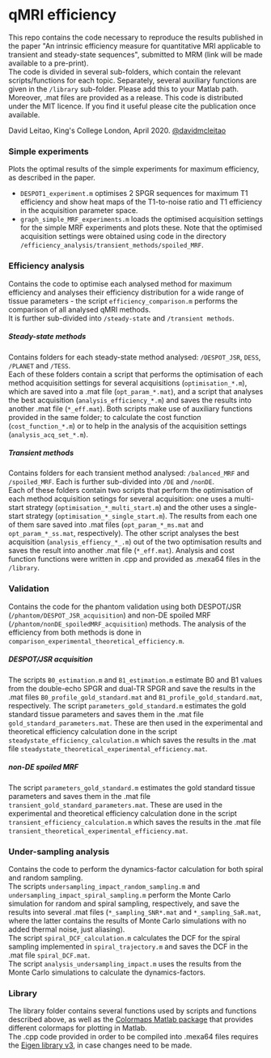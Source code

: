 # qMRI efficiency

This repo contains the code necessary to reproduce the results published in the paper "An intrinsic efficiency measure for quantitative MRI applicable to transient and steady-state sequences", submitted to MRM (link will be made available to a pre-print).  
The code is divided in several sub-folders, which contain the relevant scripts/functions for each topic. Separately, several auxiliary functions are given in the `/library` sub-folder. Please add this to your Matlab path. Moreover, .mat files are provided as a release. 
This code is distributed under the MIT licence. If you find it useful please cite the publication once available.

David Leitao, King's College London, April 2020. [@davidmcleitao](https://twitter.com/davidmcleitao)

### Simple experiments

Plots the optimal results of the simple experiments for maximum efficiency, as described in the paper. 

* `DESPOT1_experiment.m` optimises 2 SPGR sequences for maximum T1 efficiency and show heat maps of the T1-to-noise ratio and T1 efficiency in the acquisition parameter space.
* `graph_simple_MRF_experiments.m` loads the optimised acquisition settings for the simple MRF experiments and plots these. Note that the optimised acquisition settings were obtained using code in the directory `/efficiency_analysis/transient_methods/spoiled_MRF`.

### Efficiency analysis

Contains the code to optimise each analysed method for maximum efficiency and analyses their efficiency distribution for a wide range of tissue parameters - the script `efficiency_comparison.m` performs the comparison of all analysed qMRI methods.  
It is further sub-divided into `/steady-state` and `/transient methods`.

##### Steady-state methods

Contains folders for each steady-state method analysed: `/DESPOT_JSR`, `DESS`, `/PLANET` and `/TESS`.  
Each of these folders contain a script that performs the optimisation of each method acquisition settings for several acquisitions (`optimisation_*.m`), which are saved into a .mat file (`opt_param_*.mat`), and a script that analyses the best acquisition (`analysis_efficiency_*.m`) and saves the results into another .mat file (`*_eff.mat`). Both scripts make use of auxiliary functions provided in the same folder; to calculate the cost function (`cost_function_*.m`) or to help in the analysis of the acquisition settings (`analysis_acq_set_*.m`). 

##### Transient methods

Contains folders for each transient method analysed: `/balanced_MRF` and `/spoiled_MRF`. Each is further sub-divided into `/DE` and `/nonDE`.  
Each of these folders contain two scripts that perform the optimisation of each method acquisition setings for several acquisition: one uses a multi-start strategy (`optimisation_*_multi_start.m`) and the other uses a single-start strategy (`optimisation_*_single_start.m`). The results from each one of them sare saved into .mat files (`opt_param_*_ms.mat` and `opt_param_*_ss.mat`, respectively). The other script analyses the best acquisition (`analysis_effiency_*_.m`) out of the two optimisation results and saves the result into another .mat file (`*_eff.mat`). Analysis and cost function functions were written in .cpp and provided as .mexa64 files in the `/library`.

### Validation

Contains the code for the phantom validation using both DESPOT/JSR (`/phantom/DESPOT_JSR_acquisition`) and non-DE spoiled MRF (`/phantom/nonDE_spoiledMRF_acquisition`) methods. The analysis of the efficiency from both methods is done in `comparison_experimental_theoretical_efficiency.m`. 

##### DESPOT/JSR acquisition

The scripts `B0_estimation.m` and `B1_estimation.m` estimate B0 and B1 values from the double-echo SPGR and dual-TR SPGR and save the results in the .mat files `B0_profile_gold_standard.mat` and `B1_profile_gold_standard.mat`, respectively. The script `parameters_gold_standard.m` estimates the gold standard tissue parameters and saves them in the .mat file `gold_standard_parameters.mat`. These are then used in the experimental and theoretical efficiency calculation done in the script `steadystate_efficiency_calculation.m` which saves the results in the .mat file `steadystate_theoretical_experimental_efficiency.mat`.

##### non-DE spoiled MRF

The script `parameters_gold_standard.m` estimates the gold standard tissue parameters and saves them in the .mat file `transient_gold_standard_parameters.mat`. These are used in the experimental and theoretical efficiency calculation done in the script `transient_efficiency_calculation.m` which saves the results in the .mat file `transient_theoretical_experimental_efficiency.mat`. 


### Under-sampling analysis

Contains the code to perform the dynamics-factor calculation for both spiral and random sampling.  
The scripts `undersampling_impact_random_sampling.m` and `undersampling_impact_spiral_sampling.m` perform the Monte Carlo simulation for random and spiral sampling, respectively, and save the results into several .mat files (`*_sampling_SNR*.mat` and `*_sampling_SaR.mat`, where the latter contains the results of Monte Carlo simulations with no added thermal noise, just aliasing).  
The script `spiral_DCF_calculation.m` calculates the DCF for the spiral sampling implemented in `spiral_trajectory.m` and saves the DCF in the .mat file `spiral_DCF.mat`.  
The script `analysis_undersampling_impact.m` uses the results from the Monte Carlo simulations to calculate the dynamics-factors.

### Library

The library folder contains several functions used by scripts and functions described above, as well as the [Colormaps Matlab package](https://uk.mathworks.com/matlabcentral/fileexchange/51986-perceptually-uniform-colormaps) that provides different colormaps for plotting in Matlab.  
The .cpp code provided in order to be compiled into .mexa64 files requires the [Eigen library v3](http://eigen.tuxfamily.org/index.php?title=Main_Page), in case changes need to be made.

